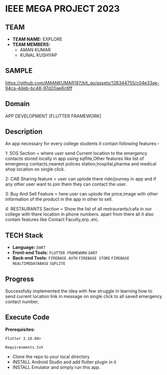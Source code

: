 # IEEE MEGA PROJECT 2023

## TEAM
- **TEAM NAME:** EXPLORE
- **TEAM MEMBERS:**
  - AMAN KUMAR 
  - KUNAL KUSHYAP
 
  
## SAMPLE
https://github.com/AMANKUMAR187/bit_go/assets/126344755/c04e33ae-94ca-4deb-bc48-97d20ae6c6ff


## Domain
APP DEVELOPMENT [FLUTTER FRAMEWORK]

## Description
An app necessary for every college students it contain following features:-

1: SOS Section = where user send Current location to the emergency contacts stored locally in app using sqflite,Other features like list of emergency contacts,nearest polices        station,hospital,pharma and medical shop location on single click.

2: CAB Sharing feature = user can uplode there ride/journey in app and if any other user want to join them they can contact the user.

3: Buy And Sell Feature = here user can uplode the price,image with other information of the product in the app in other to sell.

4: RESTAURANTS Section = Show the list of all restraurants/cafa in our college with there location in phone numbers.
 apart from there all it also contain features like Contact Faculty,erp..etc.

## TECH Stack
- **Language:** `DART`
- **Front-end Tools:** `FLUTTER FRAMEWORK` `DART`
- **Back-end Tools:** `FIREBASE AUTH` `FIREBASE STORE` `FIREBASE REALTIMEDATABASE` `SQFLITE` 
 

## Progress
Successfully implemented the idea with few struggle in learning how to send current location link in message on single click to all saved emergency contact number,

## Execute Code
**Prerequisites:**

`Flutter 3.10.00>`

`Requirenments.txt`
- Clone the repo to your local directory
- INSTALL Android Studio and add flutter plugin in it
- INSTALL Emulator and simply run this app.


